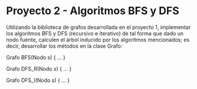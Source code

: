 # Proyecto 2 - Algoritmos BFS y DFS

Utilizando la biblioteca de grafos desarrollada en el proyecto 1, implementar los algoritmos BFS y DFS (recursivo e iterativo) de tal forma que dado un nodo fuente, calculen el árbol inducido por los algoritmos mencionados; es decir, desarrollar los métodos en la clase Grafo:

Grafo BFS(Nodo s) { ... }

Grafo DFS_R(Nodo s) { ... }

Grafo DFS_I(Nodo s) { ... }

